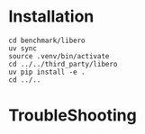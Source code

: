 # Installation
```shell
cd benchmark/libero
uv sync
source .venv/bin/activate
cd ../../third_party/libero
uv pip install -e .
cd ../..
```

# TroubleShooting
